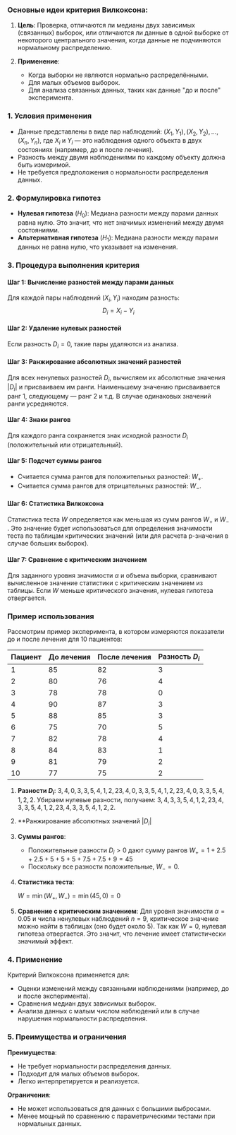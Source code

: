 ### Основные идеи критерия Вилкоксона:

1. **Цель**: Проверка, отличаются ли медианы двух зависимых (связанных) выборок, или отличаются ли данные в одной выборке от некоторого центрального значения, когда данные не подчиняются нормальному распределению.
    
2. **Применение**:
    
    - Когда выборки не являются нормально распределёнными.
    - Для малых объемов выборок.
    - Для анализа связанных данных, таких как данные "до и после" эксперимента.
### 1. Условия применения

- Данные представлены в виде пар наблюдений: $(X_1, Y_1), (X_2, Y_2), \dots, (X_n, Y_n)$, где $X_i$​ и $Y_i$​ — это наблюдения одного объекта в двух состояниях (например, до и после лечения).
- Разность между двумя наблюдениями по каждому объекту должна быть измеримой.
- Не требуется предположения о нормальности распределения данных.

### 2. Формулировка гипотез

- **Нулевая гипотеза** ($H_0$​): Медиана разности между парами данных равна нулю. Это значит, что нет значимых изменений между двумя состояниями.
- **Альтернативная гипотеза** ($H_1$​): Медиана разности между парами данных не равна нулю, что указывает на изменения.
### 3. Процедура выполнения критерия

#### Шаг 1: Вычисление разностей между парами данных

Для каждой пары наблюдений $(X_i, Y_i)$ находим разность:$$D_i = X_i - Y_i$$
#### Шаг 2: Удаление нулевых разностей

Если разность $D_i = 0$, такие пары удаляются из анализа.

#### Шаг 3: Ранжирование абсолютных значений разностей

Для всех ненулевых разностей $D_i$​, вычисляем их абсолютные значения $|D_i|$ и присваиваем им ранги. Наименьшему значению присваивается ранг 1, следующему — ранг 2 и т.д. В случае одинаковых значений ранги усредняются.

#### Шаг 4: Знаки рангов

Для каждого ранга сохраняется знак исходной разности $D_i$​ (положительный или отрицательный).

#### Шаг 5: Подсчет суммы рангов

- Считается сумма рангов для положительных разностей: $W_+$​.
- Считается сумма рангов для отрицательных разностей: $W_-$​.

#### Шаг 6: Статистика Вилкоксона

Статистика теста $W$ определяется как меньшая из сумм рангов $W_+$​ и $W_-$​. Это значение будет использоваться для определения значимости теста по таблицам критических значений (или для расчета p-значения в случае больших выборок).

#### Шаг 7: Сравнение с критическим значением

Для заданного уровня значимости $\alpha$ и объема выборки, сравнивают вычисленное значение статистики с критическим значением из таблицы. Если $W$ меньше критического значения, нулевая гипотеза отвергается.
### Пример использования

Рассмотрим пример эксперимента, в котором измеряются показатели до и после лечения для 10 пациентов:

| Пациент | До лечения | После лечения | Разность $D_i$ |
| ------- | ---------- | ------------- | -------------- |
| 1       | 85         | 82            | 3              |
| 2       | 80         | 76            | 4              |
| 3       | 78         | 78            | 0              |
| 4       | 90         | 87            | 3              |
| 5       | 88         | 85            | 3              |
| 6       | 75         | 70            | 5              |
| 7       | 82         | 78            | 4              |
| 8       | 84         | 83            | 1              |
| 9       | 81         | 79            | 2              |
| 10      | 77         | 75            | 2              |

1. **Разности $D_i$**: $3,4,0,3,3,5,4,1,2,23, 4, 0, 3, 3, 5, 4, 1, 2, 23,4,0,3,3,5,4,1,2,2$. Убираем нулевые разности, получаем: $3,4,3,3,5,4,1,2,23, 4, 3, 3, 5, 4, 1, 2, 23,4,3,3,5,4,1,2,2$.
    
2. **Ранжирование абсолютных значений $|D_i|$
3. **Суммы рангов**:
    
    - Положительные разности $D_i > 0$ дают сумму рангов $W_+ = 1 + 2.5 + 2.5 + 5 + 5 + 5 + 7.5 + 7.5 + 9 = 45$
    - Поскольку все разности положительные, $W_- = 0$.
4. **Статистика теста**:
    
    $W = \min(W_+, W_-) = \min(45, 0) = 0$
5. **Сравнение с критическим значением**: Для уровня значимости $\alpha = 0.05$ и числа ненулевых наблюдений $n = 9$, критическое значение можно найти в таблицах (оно будет около 5). Так как $W = 0$, нулевая гипотеза отвергается. Это значит, что лечение имеет статистически значимый эффект.
### 4. Применение

Критерий Вилкоксона применяется для:

- Оценки изменений между связанными наблюдениями (например, до и после эксперимента).
- Сравнения медиан двух зависимых выборок.
- Анализа данных с малым числом наблюдений или в случае нарушения нормальности распределения.

### 5. Преимущества и ограничения

**Преимущества**:

- Не требует нормальности распределения данных.
- Подходит для малых объемов выборок.
- Легко интерпретируется и реализуется.

**Ограничения**:

- Не может использоваться для данных с большими выбросами.
- Менее мощный по сравнению с параметрическими тестами при нормальных данных.